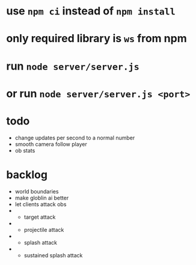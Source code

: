 # use `npm ci` instead of `npm install`
# only required library is `ws` from npm
# run `node server/server.js`
# or run `node server/server.js <port>`

# todo
- change updates per second to a normal number
- smooth camera follow player
- ob stats

# backlog
- world boundaries
- make globlin ai better
- let clients attack obs
- - target attack
- - projectile attack
- - splash attack
- - sustained splash attack